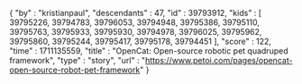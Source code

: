{
  "by" : "kristianpaul",
  "descendants" : 47,
  "id" : 39793912,
  "kids" : [ 39795226, 39794783, 39796053, 39794948, 39795386, 39795110, 39795763, 39795933, 39795930, 39794978, 39796025, 39795962, 39795860, 39795244, 39795417, 39795178, 39794451 ],
  "score" : 122,
  "time" : 1711135559,
  "title" : "OpenCat: Open-source robotic pet quadruped framework",
  "type" : "story",
  "url" : "https://www.petoi.com/pages/opencat-open-source-robot-pet-framework"
}
